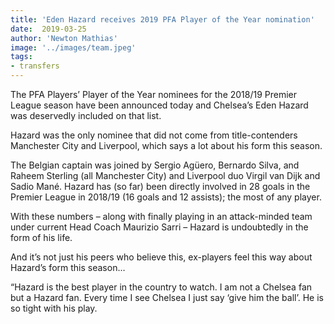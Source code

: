 ```yaml
---
title: 'Eden Hazard receives 2019 PFA Player of the Year nomination'
date:  2019-03-25
author: 'Newton Mathias'
image: '../images/team.jpeg'
tags:
- transfers
---
```


The PFA Players’ Player of the Year nominees for the 2018/19 Premier League season have been announced today and Chelsea’s Eden Hazard was deservedly included on that list.

Hazard was the only nominee that did not come from title-contenders Manchester City and Liverpool, which says a lot about his form this season.

The Belgian captain was joined by Sergio Agüero, Bernardo Silva, and Raheem Sterling (all Manchester City) and Liverpool duo Virgil van Dijk and Sadio Mané.
Hazard has (so far) been directly involved in 28 goals in the Premier League in 2018/19 (16 goals and 12 assists); the most of any player.

With these numbers – along with finally playing in an attack-minded team under current Head Coach Maurizio Sarri – Hazard is undoubtedly in the form of his life.

And it’s not just his peers who believe this, ex-players feel this way about Hazard’s form this season…

“Hazard is the best player in the country to watch. I am not a Chelsea fan but a Hazard fan. Every time I see Chelsea I just say ‘give him the ball’. He is so tight with his play.